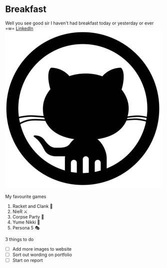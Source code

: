 # Breakfast
Well you see good sir I haven't had breakfast today or yesterday or ever =w=
[LinkedIn](https://www.linkedin.com/in/evin-oxley-aba612223/)
![Octocat](https://github.com/EvinIkuyama/Breakfast/blob/main/Octocat.png)

My favourite games
1. Racket and Clank 🔧
2. NieR ⚔️
3. Corpse Party 🏫
4. Yume Nikki 👧
5. Persona 5 🎭

3 things to do
- [ ] Add more images to website
- [ ] Sort out wording on portfolio
- [ ] Start on report

